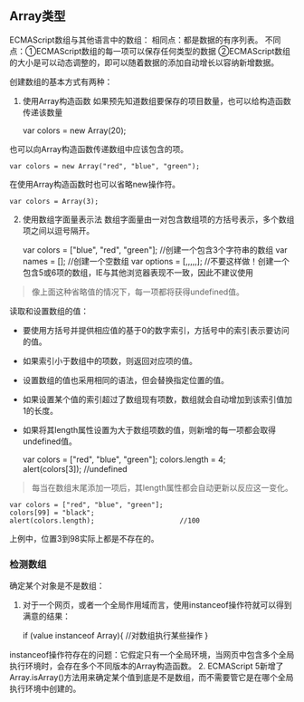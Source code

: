 ## Array类型
ECMAScript数组与其他语言中的数组：
相同点：都是数据的有序列表。
不同点：①ECMAScript数组的每一项可以保存任何类型的数据 ②ECMAScript数组的大小是可以动态调整的，即可以随着数据的添加自动增长以容纳新增数据。

创建数组的基本方式有两种：
1. 使用Array构造函数
如果预先知道数组要保存的项目数量，也可以给构造函数传递该数量

    var colors = new Array(20);

也可以向Array构造函数传递数组中应该包含的项。

    var colors = new Array("red", "blue", "green");

在使用Array构造函数时也可以省略new操作符。

    var colors = Array(3);

2. 使用数组字面量表示法
数组字面量由一对包含数组项的方括号表示，多个数组项之间以逗号隔开。

    var colors = ["blue", "red", "green"];   //创建一个包含3个字符串的数组
    var names = [];                          //创建一个空数组
    var options = [,,,,,];                   //不要这样做！创建一个包含5或6项的数组，IE与其他浏览器表现不一致，因此不建议使用

>像上面这种省略值的情况下，每一项都将获得undefined值。

读取和设置数组的值：
- 要使用方括号并提供相应值的基于0的数字索引，方括号中的索引表示要访问的值。
- 如果索引小于数组中的项数，则返回对应项的值。
- 设置数组的值也采用相同的语法，但会替换指定位置的值。
- 如果设置某个值的索引超过了数组现有项数，数组就会自动增加到该索引值加1的长度。
- 如果将其length属性设置为大于数组项数的值，则新增的每一项都会取得undefined值。

    var colors = ["red", "blue", "green"];
    colors.length = 4;                     
    alert(colors[3]);                      //undefined

>每当在数组末尾添加一项后，其length属性都会自动更新以反应这一变化。

    var colors = ["red", "blue", "green"];
    colors[99] = "black";                     
    alert(colors.length);                     //100

上例中，位置3到98实际上都是不存在的。

### 检测数组
确定某个对象是不是数组：
1. 对于一个网页，或者一个全局作用域而言，使用instanceof操作符就可以得到满意的结果：

    if (value instanceof Array){
        //对数组执行某些操作
    }

instanceof操作符存在的问题：它假定只有一个全局环境，当网页中包含多个全局执行环境时，会存在多个不同版本的Array构造函数。
2. ECMAScript 5新增了Array.isArray()方法用来确定某个值到底是不是数组，而不需要管它是在哪个全局执行环境中创建的。





